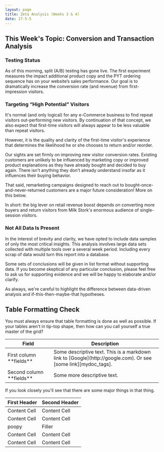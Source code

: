 ```yaml
---
layout: page
title: Zeta Analysis (Weeks 3 & 4)
date: 17-5-5
---
```


## This Week's Topic: Conversion and Transaction Analysis

### Testing Status

As of this morning, split (A/B) testing has gone live. The first experiment measures the impact additional product copy and the PYT ordering sequence has on your website’s sales performance. Our goal is to dramatically increase the conversion rate (and revenue) from first-impression visitors.

### Targeting “High Potential” Visitors

It's normal (and only logical) for any e-Commerce business to find repeat visitors out-performing new visitors. By continuation of that concept, we also expect that first-time visitors will always appear to be less valuable than repeat visitors.

However, it is the quality and clarity of the first-time visitor's experience that determines the likelihood he or she chooses to return and/or reorder. 

Our sights are set firmly on improving new visitor conversion rates. Existing customers are unlikely to be influenced by marketing copy or improved product explanations as they have already bought and decided to buy again. There isn't anything they don't already understand insofar as it influences their buying behavior. 

That said, remarketing campaigns designed to reach out to bought-once-and-never-returned customers are a major future consideration! More on this below.

In short: the big lever on retail revenue boost depends on converting more buyers and return visitors from Milk Stork's enormous audience of single-session visitors. 

### Not All Data Is Present

In the interest of brevity and clarity, we have opted to include data samples of only the most critical insights. This analysis involves large data sets collected with multiple tools over a several week period. Including every scrap of data would turn this report into a database.

Some sets of conclusions will be given in list format without supporting data. If you become skeptical of any particular conclusion, please feel free to ask us for supporting evidence and we will be happy to elaborate and/or clarify. 

As always, we're careful to highlight the difference between data-driven analysis and if-this-then-maybe-that hypotheses. 

## Table Formatting Check

You must always ensure that table formatting is done as well as possible. If your tables aren't in tip-top shape, then how can you call yourself a true master of the grid?

<table>
<colgroup>
<col width="30%" />
<col width="70%" />
</colgroup>
<thead>
<tr class="header">
<th>Field</th>
<th>Description</th>
</tr>
</thead>
<tbody>
<tr>
<td markdown="span">First column **fields**</td>
<td markdown="span">Some descriptive text. This is a markdown link to [Google](http://google.com). Or see [some link][mydoc_tags].</td>
</tr>
<tr>
<td markdown="span">Second column **fields**</td>
<td markdown="span">Some more descriptive text.
</td>
</tr>
</tbody>
</table>

If you look closely you'll see that there are some major things in that thing.

| First Header  | Second Header |
| ------------- | ------------- |
| Content Cell  | Content Cell  |
| Content Cell  | Content Cell  |
| poopy   |     Filler          |
| Content Cell  | Content Cell  |
| Content Cell  | Content Cell  |
